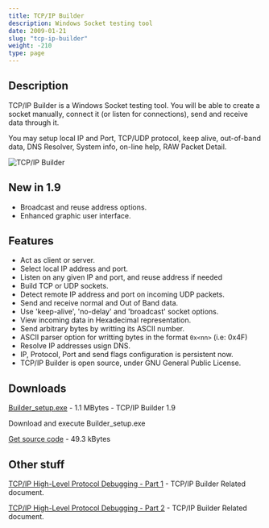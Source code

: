 ```yaml
---
title: TCP/IP Builder
description: Windows Socket testing tool
date: 2009-01-21
slug: "tcp-ip-builder"
weight: -210
type: page
---
```


## Description
TCP/IP Builder is a Windows Socket testing tool.
You will be able to create a socket manually, connect it (or listen for connections), send and receive data through it.

You may setup local IP and Port, TCP/UDP protocol, keep alive, out-of-band data, DNS Resolver, System info, on-line help, RAW Packet Detail.

![TCP/IP Builder](/images/legacy/builder.png)

## New in 1.9
* Broadcast and reuse address options.
* Enhanced graphic user interface.

## Features
* Act as client or server.
* Select local IP address and port.
* Listen on any given IP and port, and reuse address if needed
* Build TCP or UDP sockets.
* Detect remote IP address and port on incoming UDP packets.
* Send and receive normal and Out of Band data.
* Use 'keep-alive', 'no-delay' and 'broadcast' socket options.
* View incoming data in Hexadecimal representation.
* Send arbitrary bytes by writting its ASCII number.
* ASCII parser option for writting bytes in the format `0x<nn>` (i.e: 0x4F)
* Resolve IP addresses usign DNS.
* IP, Protocol, Port and send flags configuration is persistent now.
* TCP/IP Builder is open source, under GNU General Public License.

## Downloads
[Builder_setup.exe](/downloads/legacy/builder/Builder_setup.exe) - 1.1 MBytes - TCP/IP Builder 1.9

Download and execute Builder_setup.exe

[Get source code](/downloads/legacy/builder/Builder.7z) - 49.3 kBytes

## Other stuff

[TCP/IP High-Level Protocol Debugging - Part 1](/en/legacy/tcp-ip-high-level-protocol-debugging-1) - TCP/IP Builder Related document.

[TCP/IP High-Level Protocol Debugging - Part 2](/en/legacy/tcp-ip-high-level-protocol-debugging-2) - TCP/IP Builder Related document.